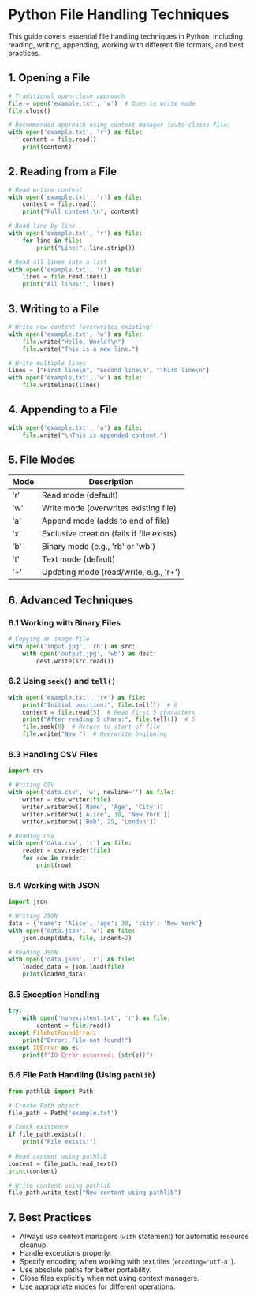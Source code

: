 # Python File Handling Techniques

This guide covers essential file handling techniques in Python, including reading, writing, appending, working with different file formats, and best practices. 

## 1. Opening a File

```python
# Traditional open-close approach
file = open('example.txt', 'w')  # Open in write mode
file.close()

# Recommended approach using context manager (auto-closes file)
with open('example.txt', 'r') as file:
    content = file.read()
    print(content)
```

## 2. Reading from a File

```python
# Read entire content
with open('example.txt', 'r') as file:
    content = file.read()
    print("Full content:\n", content)

# Read line by line
with open('example.txt', 'r') as file:
    for line in file:
        print("Line:", line.strip())

# Read all lines into a list
with open('example.txt', 'r') as file:
    lines = file.readlines()
    print("All lines:", lines)
```

## 3. Writing to a File

```python
# Write new content (overwrites existing)
with open('example.txt', 'w') as file:
    file.write("Hello, World!\n")
    file.write("This is a new line.")

# Write multiple lines
lines = ["First line\n", "Second line\n", "Third line\n"]
with open('example.txt', 'w') as file:
    file.writelines(lines)
```

## 4. Appending to a File

```python
with open('example.txt', 'a') as file:
    file.write("\nThis is appended content.")
```

## 5. File Modes

| Mode  | Description |
|-------|-------------|
| 'r'   | Read mode (default) |
| 'w'   | Write mode (overwrites existing file) |
| 'a'   | Append mode (adds to end of file) |
| 'x'   | Exclusive creation (fails if file exists) |
| 'b'   | Binary mode (e.g., 'rb' or 'wb') |
| 't'   | Text mode (default) |
| '+'   | Updating mode (read/write, e.g., 'r+') |

## 6. Advanced Techniques

### 6.1 Working with Binary Files

```python
# Copying an image file
with open('input.jpg', 'rb') as src:
    with open('output.jpg', 'wb') as dest:
        dest.write(src.read())
```

### 6.2 Using `seek()` and `tell()`

```python
with open('example.txt', 'r+') as file:
    print("Initial position:", file.tell())  # 0
    content = file.read(5)  # Read first 5 characters
    print("After reading 5 chars:", file.tell())  # 5
    file.seek(0)  # Return to start of file
    file.write("New ")  # Overwrite beginning
```

### 6.3 Handling CSV Files

```python
import csv

# Writing CSV
with open('data.csv', 'w', newline='') as file:
    writer = csv.writer(file)
    writer.writerow(['Name', 'Age', 'City'])
    writer.writerow(['Alice', 30, 'New York'])
    writer.writerow(['Bob', 25, 'London'])

# Reading CSV
with open('data.csv', 'r') as file:
    reader = csv.reader(file)
    for row in reader:
        print(row)
```

### 6.4 Working with JSON

```python
import json

# Writing JSON
data = {'name': 'Alice', 'age': 30, 'city': 'New York'}
with open('data.json', 'w') as file:
    json.dump(data, file, indent=2)

# Reading JSON
with open('data.json', 'r') as file:
    loaded_data = json.load(file)
    print(loaded_data)
```

### 6.5 Exception Handling

```python
try:
    with open('nonexistent.txt', 'r') as file:
        content = file.read()
except FileNotFoundError:
    print("Error: File not found!")
except IOError as e:
    print(f"IO Error occurred: {str(e)}")
```

### 6.6 File Path Handling (Using `pathlib`)

```python
from pathlib import Path

# Create Path object
file_path = Path('example.txt')

# Check existence
if file_path.exists():
    print("File exists!")
    
# Read content using pathlib
content = file_path.read_text()
print(content)

# Write content using pathlib
file_path.write_text("New content using pathlib")
```

## 7. Best Practices

- Always use context managers (`with` statement) for automatic resource cleanup.
- Handle exceptions properly.
- Specify encoding when working with text files (`encoding='utf-8'`).
- Use absolute paths for better portability.
- Close files explicitly when not using context managers.
- Use appropriate modes for different operations.
